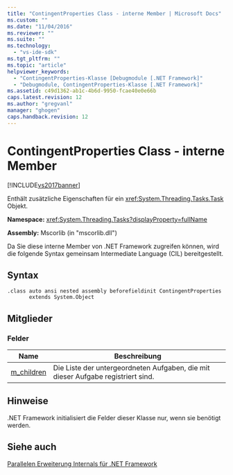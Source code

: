 ```yaml
---
title: "ContingentProperties Class - interne Member | Microsoft Docs"
ms.custom: ""
ms.date: "11/04/2016"
ms.reviewer: ""
ms.suite: ""
ms.technology: 
  - "vs-ide-sdk"
ms.tgt_pltfrm: ""
ms.topic: "article"
helpviewer_keywords: 
  - "ContingentProperties-Klasse [Debugmodule [.NET Framework]"
  - "Debugmodule, ContingentProperties-Klasse [.NET Framework]"
ms.assetid: c49d1362-ab1c-4b6d-9950-fcae40e0e66b
caps.latest.revision: 12
ms.author: "gregvanl"
manager: "ghogen"
caps.handback.revision: 12
---
```

# ContingentProperties Class - interne Member
[!INCLUDE[vs2017banner](../../code-quality/includes/vs2017banner.md)]

Enthält zusätzliche Eigenschaften für ein <xref:System.Threading.Tasks.Task> Objekt.  
  
 **Namespace:** <xref:System.Threading.Tasks?displayProperty=fullName>  
  
 **Assembly:** Mscorlib \(in "mscorlib.dll"\)  
  
 Da Sie diese interne Member von .NET Framework zugreifen können, wird die folgende Syntax gemeinsam Intermediate Language \(CIL\) bereitgestellt.  
  
## Syntax  
  
```  
.class auto ansi nested assembly beforefieldinit ContingentProperties  
       extends System.Object  
```  
  
## Mitglieder  
  
### Felder  
  
|Name|Beschreibung|  
|----------|------------------|  
|[m\_children](../../extensibility/debugger/m-children-field.md)|Die Liste der untergeordneten Aufgaben, die mit dieser Aufgabe registriert sind.|  
  
## Hinweise  
 .NET Framework initialisiert die Felder dieser Klasse nur, wenn sie benötigt werden.  
  
## Siehe auch  
 [Parallelen Erweiterung Internals für .NET Framework](../../extensibility/debugger/parallel-extension-internals-for-the-dotnet-framework.md)